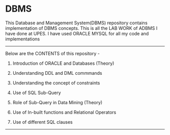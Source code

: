 # DBMS
This Database and Management System(DBMS) repository contains implementation of DBMS concepts. This is all the LAB WORK of ADBMS I have done at UPES.
I have used ORACLE MYSQL for all my code and implementations

________________________________________________________________________
Below are the CONTENTS of this repository -

1)  Introduction of ORACLE and Databases (Theory)

2)  Understanding DDL and DML commmands

3)  Understanding the concept of constraints

4)  Use of SQL Sub-Query

5)  Role of Sub-Query in Data Mining (Theory)

6)  Use of In-built functions and Relational Operators

7)  Use of different SQL clauses
________________________________________________________________________
